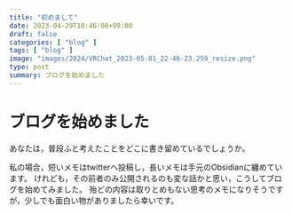 ```yaml
---
title: "初めまして"
date: 2023-04-29T10:46:00+09:00
draft: false
categories: [ "blog" ]
tags: [ "blog" ]
image: "images/2024/VRChat_2023-05-01_22-46-23.259_resize.png"
type: post
summary: ブログを始めました
---
```


# ブログを始めました
あなたは，普段ふと考えたことをどこに書き留めているでしょうか。

私の場合，短いメモはtwitterへ投稿し，長いメモは手元のObsidianに纏めています。
けれども，その前者のみ公開されるのも変な話かと思い，こうしてブログを始めてみました。
殆どの内容は取りとめもない思考のメモになりそうですが，少しでも面白い物がありましたら幸いです。

